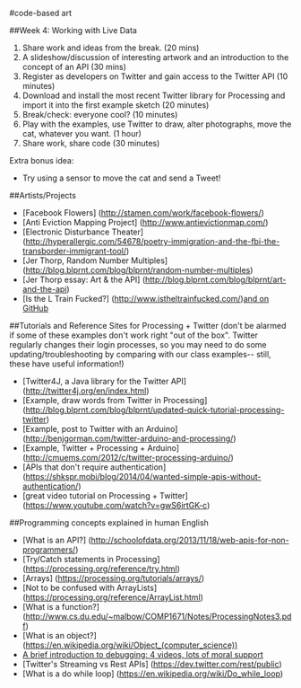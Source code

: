 #code-based art

##Week 4: Working with Live Data

1. Share work and ideas from the break. (20 mins)
2. A slideshow/discussion of interesting artwork and an introduction to the concept of an API (30 mins)
3. Register as developers on Twitter and gain access to the Twitter API (10 minutes)
4. Download and install the most recent Twitter library for Processing and import it into the first example sketch (20 minutes)
5. Break/check: everyone cool? (10 minutes)
7. Play with the examples, use Twitter to draw, alter photographs, move the cat, whatever you want. (1 hour)
8. Share work, share code (30 minutes)

Extra bonus idea:
* Try using a sensor to move the cat and send a Tweet! 

##Artists/Projects
* [Facebook Flowers] (http://stamen.com/work/facebook-flowers/)
* [Anti Eviction Mapping Project] (http://www.antievictionmap.com/)
* [Electronic Disturbance Theater] (http://hyperallergic.com/54678/poetry-immigration-and-the-fbi-the-transborder-immigrant-tool/)
* [Jer Thorp, Random Number Multiples] (http://blog.blprnt.com/blog/blprnt/random-number-multiples)
* [Jer Thorp essay: Art & the API] (http://blog.blprnt.com/blog/blprnt/art-and-the-api)
* [Is the L Train Fucked?] (http://www.istheltrainfucked.com/)[and on GitHub](https://github.com/jgv/is-the-L-train-fucked)


##Tutorials and Reference Sites for Processing + Twitter
(don't be alarmed if some of these examples don't work right "out of the box". Twitter regularly changes their login processes, so you may need to do some updating/troubleshooting by comparing with our class examples-- still, these have useful information!)
* [Twitter4J, a Java library for the Twitter API] (http://twitter4j.org/en/index.html)
* [Example, draw words from Twitter in Processing] (http://blog.blprnt.com/blog/blprnt/updated-quick-tutorial-processing-twitter)
* [Example, post to Twitter with an Arduino] (http://benjgorman.com/twitter-arduino-and-processing/)
* [Example, Twitter + Processing + Arduino] (http://cmuems.com/2012/c/twitter-processing-arduino/)
* [APIs that don't require authentication] (https://shkspr.mobi/blog/2014/04/wanted-simple-apis-without-authentication/)
* [great video tutorial on Processing + Twitter] (https://www.youtube.com/watch?v=gwS6irtGK-c)


##Programming concepts explained in human English
* [What is an API?] (http://schoolofdata.org/2013/11/18/web-apis-for-non-programmers/)
* [Try/Catch statements in Processing] (https://processing.org/reference/try.html)
* [Arrays] (https://processing.org/tutorials/arrays/)
* [Not to be confused with ArrayLists] (https://processing.org/reference/ArrayList.html)
* [What is a function?] (http://www.cs.du.edu/~malbow/COMP1671/Notes/ProcessingNotes3.pdf)
* [What is an object?] (https://en.wikipedia.org/wiki/Object_(computer_science))
* [A brief introduction to debugging: 4 videos, lots of moral support](https://vimeo.com/itpred/videos/search:debugging/sort:date)
* [Twitter's Streaming vs Rest APIs] (https://dev.twitter.com/rest/public)
* [What is a do while loop] (https://en.wikipedia.org/wiki/Do_while_loop)
